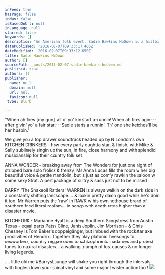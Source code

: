 ```yaml
---
inFeed: true
hasPage: false
inNav: false
isBasedOnUrl: null
inLanguage: null
starred: false
keywords: []
description: "An American folk event, Sadie Hawkins HoDown is a hillbilly's comic strip pseudo-holiday where girls ask boys out !"
datePublished: '2016-02-07T09:33:17.405Z'
dateModified: '2016-02-07T09:33:12.650Z'
title: Sadie Hawkins HoDown
author: []
sourcePath: _posts/2016-02-07-sadie-hawkins-hodown.md
published: true
authors: []
publisher:
  name: null
  domain: null
  url: null
  favicon: null
_type: Blurb

---
```

"When ah fires \[my gun\], all o' yo' kin start a-runnin! When ah fires agin---after givin' yo' a fair start---Sadie starts a runnin'. Th' one she ketches'll be her husbin."

We give you a top drawer soundtrack headed up by N London's own KITCHEN DRINKERS - how every party oughtta start & finish, with Mike & Sally sublimely singin up the sun, in fine, close harmony and with splendid musicianship for their country folk set.

ANNA WONDER - breaking away from The Wonders for just one night of stripped bare solo frolick & frenzy, Ms Anna Lucas fills the room w her big beautiful voice & petite mandolin, but is just as comfy rawkin the saloon w some sexy Strat. A pert package of sultry & sass just not to be missed

BARRY 'The Snakeoil Rattlers' WARREN is always walkin on the dark side in a constantly shifting landscape.... & lookin pretty damn good while he's doin it too. Mr Warren puts the 'raw' in RAWK w his own hothouse brand of southern fried literal realism... in songs with death rates higher than a disaster movie.

BITCHFORK - Marianne Hyatt is a deep Southern Songstress from Austin Texas - equal parts Patsy Cline, Janis Joplin, Jim Morrison - & Chris Chesney is Tom Baker's doppelgänger, but imbued with the rockstar axe proclivities of Hendrix. Together they play platonic lovesongs to sexworkers, country reggae odes to schizophrenic madames and protest tunes to natural disasters... a walking triumph of lost causes & no-longer living legends.

.... little old me \#BarrysLounge will shake you right through the intervals with tingles down your spinal vinyl and some major Twister action too !
![](https://the-grid-user-content.s3-us-west-2.amazonaws.com/6297d756-1ef3-430d-8188-311ebf627bbe.JPG)